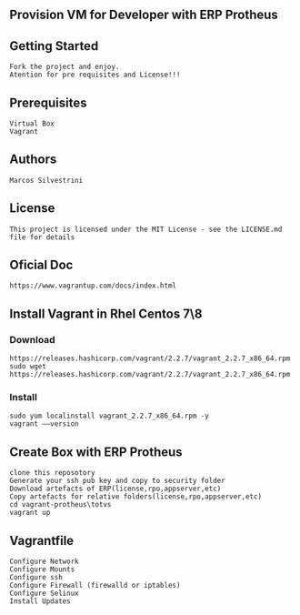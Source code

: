 ## Provision VM for Developer with ERP Protheus

## Getting Started

	Fork the project and enjoy.
	Atention for pre requisites and License!!!

## Prerequisites

	Virtual Box
	Vagrant

## Authors

	Marcos Silvestrini

## License

	This project is licensed under the MIT License - see the LICENSE.md 	file for details

## Oficial Doc

	https://www.vagrantup.com/docs/index.html

## Install Vagrant in Rhel Centos 7\8

### Download

	https://releases.hashicorp.com/vagrant/2.2.7/vagrant_2.2.7_x86_64.rpm
	sudo wget https://releases.hashicorp.com/vagrant/2.2.7/vagrant_2.2.7_x86_64.rpm

### Install
	sudo yum localinstall vagrant_2.2.7_x86_64.rpm -y
	vagrant ––version

## Create Box with ERP Protheus
	clone this reposotory
	Generate your ssh pub key and copy to security folder
	Download artefacts of ERP(license,rpo,appserver,etc)
	Copy artefacts for relative folders(license,rpo,appserver,etc)
	cd vagrant-protheus\totvs
	vagrant up

## Vagrantfile
	Configure Network
	Configure Mounts
	Configure ssh
	Configure Firewall (firewalld or iptables)
	Configure Selinux
	Install Updates